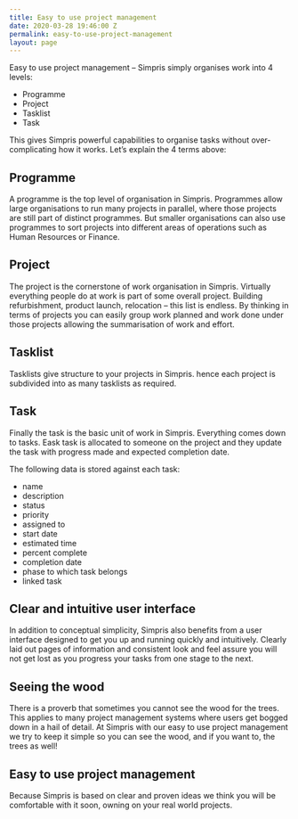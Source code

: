 ```yaml
---
title: Easy to use project management
date: 2020-03-28 19:46:00 Z
permalink: easy-to-use-project-management
layout: page
---
```


Easy to use project management – Simpris simply organises work into 4 levels:

* Programme
* Project
* Tasklist 
* Task

This gives Simpris powerful capabilities to organise tasks without over-complicating how it works. Let’s explain the 4 terms above:

## Programme
A programme is the top level of organisation in Simpris. Programmes allow large organisations to run many projects in parallel, where those projects are still part of distinct programmes. But smaller organisations can also use programmes to sort projects into different areas of operations such as Human Resources or Finance.

## Project
The project is the cornerstone of work organisation in Simpris. Virtually everything people do at work is part of some overall project. Building refurbishment, product launch, relocation – this list is endless. By thinking in terms of projects you can easily group work planned and work done under those projects allowing the summarisation of work and effort.

## Tasklist
Tasklists give structure to your projects in Simpris. hence each project is subdivided into as many tasklists as required.

## Task
Finally the task is the basic unit of work in Simpris. Everything comes down to tasks. Eask task is allocated to someone on the project and they update the task with progress made and expected completion date.

The following data is stored against each task:

* name
* description
* status
* priority
* assigned to
* start date
* estimated time
* percent complete
* completion date
* phase to which task belongs
* linked task

## Clear and intuitive user interface
In addition to conceptual simplicity, Simpris also benefits from a user interface designed to get you up and running quickly and intuitively. Clearly laid out pages of information and consistent look and feel assure you will not get lost as you progress your tasks from one stage to the next.

## Seeing the wood
There is a proverb that sometimes you cannot see the wood for the trees. This applies to many project management systems where users get bogged down in a hail of detail. At Simpris with our easy to use project management we try to keep it simple so you can see the wood, and if you want to, the trees as well!

## Easy to use project management
Because Simpris is based on clear and proven ideas we think you will be comfortable with it soon, owning on your real world projects.